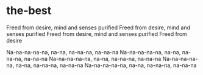 # the-best

Freed from desire, mind and senses purified
Freed from desire, mind and senses purified
Freed from desire, mind and senses purified
Freed from desire

Na-na-na-na-na, na-na, na-na-na, na-na-na
Na-na-na-na-na, na-na, na-na-na, na-na-na
Na-na-na-na-na, na-na, na-na-na, na-na-na
Na-na-na-na-na, na-na, na-na-na, na-na-na
Na-na-na-na-na, na-na, na-na-na, na-na-na